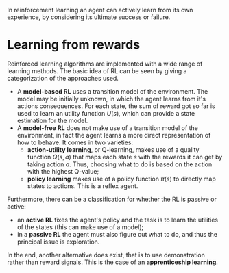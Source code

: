 In reinforcement learning an agent can actively learn from its own experience, by considering its ultimate success or failure.
# Learning from rewards
Reinforced learning algorithms are implemented with a wide range of learning methods. The basic idea of RL can be seen by giving a categorization of the approaches used.
- A **model-based RL** uses a transition model of the environment. The model may be initially unknown, in which the agent learns from it's actions consequences. For each state, the sum of reward got so far is used to learn an utility function $U(s)$, which can provide a state estimation for the model.
- A **model-free RL** does not make use of a transition model of the environment, in fact the agent learns a more direct representation of how to behave. It comes in two varieties:
	- **action-utility learning**, or Q-learning, makes use of a quality function $Q(s, a)$ that maps each state $s$ with the rewards it can get by taking action $a$. Thus, choosing what to do is based on the action with the highest Q-value;
	- **policy learning** makes use of a policy function $\pi(s)$ to directly map states to actions. This is a reflex agent.

Furthermore, there can be a classification for whether the RL is passive or active:
- an **active RL** fixes the agent's policy and the task is to learn the utilities of the states (this can make use of a model);
- in a **passive RL** the agent must also figure out what to do, and thus the principal issue is exploration.

In the end, another alternative does exist, that is to use demonstration rather than reward signals. This is the case of an **apprenticeship learning**.